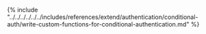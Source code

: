 {% include "../../../../../../includes/references/extend/authentication/conditional-auth/write-custom-functions-for-conditional-authentication.md" %}